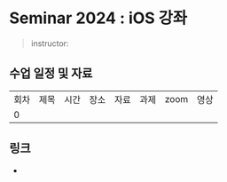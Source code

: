 # Seminar 2024 : iOS 강좌

> instructor: 

## 수업 일정 및 자료
<table>
  <tr>
    <td>회차</td>
    <td>제목</td>
    <td>시간</td>
    <td>장소</td>
    <td>자료</td>
    <td>과제</td>
    <td>zoom</td>
    <td>영상</td>
  </tr>
  <tr>
    <td>0</td>
    <td></td>
    <td></td>
    <td></td>
    <td></td>
    <td></td>
    <td></td>
  </table>

## 링크
- 
